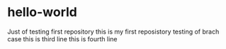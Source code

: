 # hello-world
Just of testing first repository
this is my first reposistory testing of brach case
this is third line
this is fourth line
